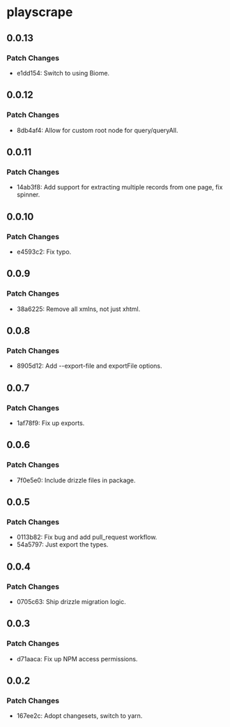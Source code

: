 # playscrape

## 0.0.13

### Patch Changes

-   e1dd154: Switch to using Biome.

## 0.0.12

### Patch Changes

-   8db4af4: Allow for custom root node for query/queryAll.

## 0.0.11

### Patch Changes

-   14ab3f8: Add support for extracting multiple records from one page, fix spinner.

## 0.0.10

### Patch Changes

-   e4593c2: Fix typo.

## 0.0.9

### Patch Changes

-   38a6225: Remove all xmlns, not just xhtml.

## 0.0.8

### Patch Changes

-   8905d12: Add --export-file and exportFile options.

## 0.0.7

### Patch Changes

-   1af78f9: Fix up exports.

## 0.0.6

### Patch Changes

-   7f0e5e0: Include drizzle files in package.

## 0.0.5

### Patch Changes

-   0113b82: Fix bug and add pull_request workflow.
-   54a5797: Just export the types.

## 0.0.4

### Patch Changes

-   0705c63: Ship drizzle migration logic.

## 0.0.3

### Patch Changes

-   d71aaca: Fix up NPM access permissions.

## 0.0.2

### Patch Changes

-   167ee2c: Adopt changesets, switch to yarn.
